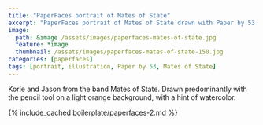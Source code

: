 ```yaml
---
title: "PaperFaces portrait of Mates of State"
excerpt: "PaperFaces portrait of Mates of State drawn with Paper by 53 on an iPad."
image: 
  path: &image /assets/images/paperfaces-mates-of-state.jpg 
  feature: *image
  thumbnail: /assets/images/paperfaces-mates-of-state-150.jpg
categories: [paperfaces]
tags: [portrait, illustration, Paper by 53, Mates of State]
---
```


Korie and Jason from the band Mates of State. Drawn predominantly with the pencil tool on a light orange background, with a hint of watercolor.

{% include_cached boilerplate/paperfaces-2.md %}
